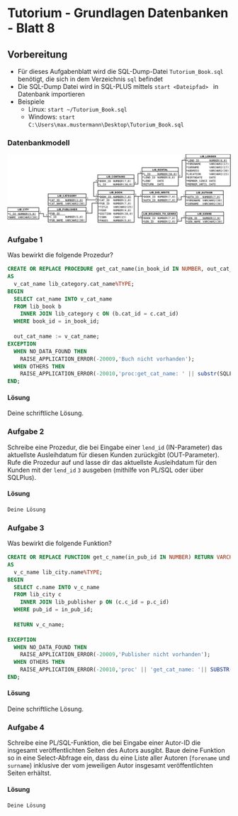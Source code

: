 # Tutorium - Grundlagen Datenbanken - Blatt 8

## Vorbereitung

* Für dieses Aufgabenblatt wird die SQL-Dump-Datei `Tutorium_Book.sql` benötigt, die sich in dem Verzeichnis `sql` befindet
* Die SQL-Dump Datei wird in SQL-PLUS mittels `start <Dateipfad> ` in Datenbank importieren
* Beispiele
  * Linux: `start ~/Tutorium_Book.sql`
  * Windows: `start C:\Users\max.mustermann\Desktop\Tutorium_Book.sql`

### Datenbankmodell
![Datenbankmodell](./img/Schema_mit_Beziehungen.png)

### Aufgabe 1
Was bewirkt die folgende Prozedur?

```sql
CREATE OR REPLACE PROCEDURE get_cat_name(in_book_id IN NUMBER, out_cat_name OUT VARCHAR2)
AS
  v_cat_name lib_category.cat_name%TYPE;
BEGIN
  SELECT cat_name INTO v_cat_name
  FROM lib_book b
    INNER JOIN lib_category c ON (b.cat_id = c.cat_id)
  WHERE book_id = in_book_id;

  out_cat_name := v_cat_name;
EXCEPTION
  WHEN NO_DATA_FOUND THEN
    RAISE_APPLICATION_ERROR(-20009,'Buch nicht vorhanden');
  WHEN OTHERS THEN
    RAISE_APPLICATION_ERROR(-20010,'proc:get_cat_name: ' || substr(SQLERRM,1,80));
END;
```

#### Lösung
Deine schriftliche Lösung.


### Aufgabe 2
Schreibe eine Prozedur, die bei Eingabe einer `lend_id` (IN-Parameter) das aktuellste Ausleihdatum für diesen Kunden zurückgibt (OUT-Parameter). Rufe die Prozedur auf und lasse dir das aktuellste Ausleihdatum für den Kunden mit der `lend_id` `3` ausgeben (mithilfe von PL/SQL oder über SQLPlus).

#### Lösung
```sql
Deine Lösung
```

### Aufgabe 3
Was bewirkt die folgende Funktion?

```sql
CREATE OR REPLACE FUNCTION get_c_name(in_pub_id IN NUMBER) RETURN VARCHAR2
AS
  v_c_name lib_city.name%TYPE;
BEGIN
  SELECT c.name INTO v_c_name
  FROM lib_city c
    INNER JOIN lib_publisher p ON (c.c_id = p.c_id)
  WHERE pub_id = in_pub_id;

  RETURN v_c_name;

EXCEPTION
  WHEN NO_DATA_FOUND THEN
    RAISE_APPLICATION_ERROR(-20009,'Publisher nicht vorhanden');
  WHEN OTHERS THEN
    RAISE_APPLICATION_ERROR(-20010,'proc' || 'get_cat_name: '|| SUBSTR(SQLERRM,1,80));
END;
```

#### Lösung
Deine schriftliche Lösung.


### Aufgabe 4
Schreibe eine PL/SQL-Funktion, die bei Eingabe einer Autor-ID die insgesamt veröffentlichten Seiten des Autors ausgibt. Baue deine Funktion so in eine Select-Abfrage ein, dass du eine Liste aller Autoren (`forename` und `surname`) inklusive der vom jeweiligen Autor insgesamt veröffentlichten Seiten erhältst.

#### Lösung
```sql
Deine Lösung
```

